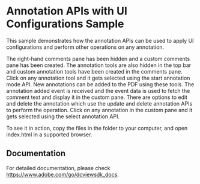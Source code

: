 # Annotation APIs with UI Configurations Sample

This sample demonstrates how the annotation APIs can be used to apply UI configurations and perform other operations on any annotation. 

The right-hand comments pane has been hidden and a custom comments pane has been created. The annotation tools are also hidden in the top bar and custom annotation tools have been created in the comments pane.
Click on any annotation tool and it gets selected using the start annotation mode API. New annotations can be added to the PDF using these tools.
The annotation added event is received and the event data is used to fetch the comment text and display it in the custom pane.
There are options to edit and delete the annotation which use the update and delete annotation APIs to perform the operation.
Click on any annotation in the custom pane and it gets selected using the select annotation API.

To see it in action, copy the files in the folder to your computer, and open index.html in a supported browser.

## Documentation

For detailed documentation, please check https://www.adobe.com/go/dcviewsdk_docs.
